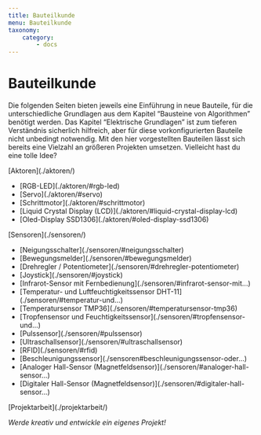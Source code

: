 ```yaml
---
title: Bauteilkunde
menu: Bauteilkunde
taxonomy:
    category:
        - docs
---
```


# Bauteilkunde

<style>
    h1 {
  		counter-set: h1 5 ;
	}
</style>

Die folgenden Seiten bieten jeweils eine Einführung in neue Bauteile, für die unterschiedliche Grundlagen aus dem Kapitel “Bausteine von Algorithmen” benötigt werden. Das Kapitel “Elektrische Grundlagen” ist zum tieferen Verständnis sicherlich hilfreich, aber für diese vorkonfigurierten Bauteile nicht unbedingt notwendig. Mit den hier vorgestellten Bauteilen lässt sich bereits eine Vielzahl an größeren Projekten umsetzen. Vielleicht hast du eine tolle Idee?

<div class="flex-box">
    <div class="overview-card">
    <p markdown="1">[Aktoren](./aktoren/)</p>
    <ul>
        <li markdown="1">[RGB-LED](./aktoren/#rgb-led)</li>
        <li markdown="1">[Servo](./aktoren/#servo)</li>
        <li markdown="1">[Schrittmotor](./aktoren/#schrittmotor)</li>
        <li markdown="1">[Liquid Crystal Display (LCD)](./aktoren/#liquid-crystal-display-lcd)</li>
        <li markdown="1">[Oled-Display SSD1306](./aktoren/#oled-display-ssd1306)</li>
    </ul>
    </div>
    <div class="overview-card">
    <p markdown="1">[Sensoren](./sensoren/)</p>
    <ul>
        <li markdown="1">[Neigungsschalter](./sensoren/#neigungsschalter)</li>
        <li markdown="1">[Bewegungsmelder](./sensoren/#bewegungsmelder)</li>
        <li markdown="1">[Drehregler / Potentiometer](./sensoren/#drehregler-potentiometer)</li>
        <li markdown="1">[Joystick](./sensoren/#joystick)</li>
        <li markdown="1">[Infrarot-Sensor mit Fernbedienung](./sensoren/#infrarot-sensor-mit...)</li>
        <li markdown="1">[Temperatur- und Luftfeuchtigkeitssensor DHT-11](./sensoren/#temperatur-und...)</li>
        <li markdown="1">[Temperatursensor TMP36](./sensoren/#temperatursensor-tmp36)</li>
        <li markdown="1">[Tropfensensor und Feuchtigkeitssensor](./sensoren/#tropfensensor-und...)</li>
        <li markdown="1">[Pulssensor](./sensoren/#pulssensor)</li>
        <li markdown="1">[Ultraschallsensor](./sensoren/#ultraschallsensor)</li>
        <li markdown="1">[RFID](./sensoren/#rfid)</li>
        <li markdown="1">[Beschleunigungssensor](./sensoren#beschleunigungssensor-oder...)</li>
        <li markdown="1">[Analoger Hall-Sensor (Magnetfeldsensor)](./sensoren/#analoger-hall-sensor...)</li>
        <li markdown="1">[Digitaler Hall-Sensor (Magnetfeldsensor)](./sensoren/#digitaler-hall-sensor...)</li>
    </ul>
    </div>
    <div class="overview-card">
    <p markdown="1">[Projektarbeit](./projektarbeit/)</p>
        <em>Werde kreativ und entwickle ein eigenes Projekt!</em>
    </div>
</div>